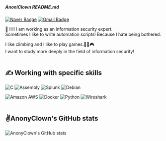 ##### AnoniClown README.md <p> 
[![Naver Badge](https://img.shields.io/badge/Naver-03C75A?style=flat-square&logo=Naver&logoColor=white&link=mailto:rlatngus1691@naver.com)](mailto:skyt1236@naver.com)
[![Gmail Badge](https://img.shields.io/badge/Gmail-EA4335?style=flat-square&logo=Gmail&logoColor=white&link=mailto:skyt1258@gmail.com)](mailto:skyt1258@gmail.com)<p>
  
🙌 Hi! I am working as an information security expert.
<br>Sometimes I like to write automation scripts! Because I hate being bothered.

I like climbing and I like to play games.🧗‍♂️🎮
<br>I want to study more deeply in the field of information security!
<br> 
<br>
## ✍ Working with specific skills
![C](https://img.shields.io/badge/C-A8B9CC.svg?&style=for-the-badge&logo=C&logoColor=white)
![Assembly](https://img.shields.io/badge/AssemblyScript-007AAC.svg?&style=for-the-badge&logo=AssemblyScript&logoColor=white)
![Splunk](https://img.shields.io/badge/Splunk-000000.svg?&style=for-the-badge&logo=Splunk&logoColor=white)
![Debian](https://img.shields.io/badge/Debian-A81D33.svg?&style=for-the-badge&logo=Debian&logoColor=white)

![Amazon AWS](https://img.shields.io/badge/Amazon_AWS-232F3E.svg?&style=for-the-badge&logo=Amazon_AWS&logoColor=white)
![Docker](https://img.shields.io/badge/Docker-2496ED.svg?&style=for-the-badge&logo=Docker&logoColor=white)
![Python](https://img.shields.io/badge/Python-3776AB.svg?&style=for-the-badge&logo=Python&logoColor=white)
![Wireshark](https://img.shields.io/badge/Wireshark-1679A7.svg?&style=for-the-badge&logo=Wireshark&logoColor=white)
<br> 
<br>
## ✌AnonyClown's GitHub stats
![AnonyClown's GitHub stats](https://github-readme-stats.vercel.app/api?username=AnonyClown&show_icons=true&theme=dark)

